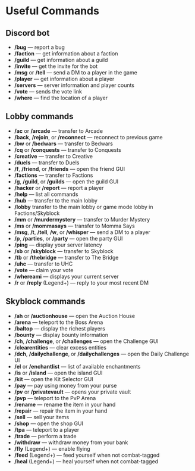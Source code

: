 # Useful Commands

## Discord bot

* **/bug** — report a bug
* **/faction** — get information about a faction
* **/guild** — get information about a guild
* **/invite** — get the invite for the bot
* **/msg** or **/tell** — send a DM to a player in the game
* **/player** — get information about a player
* **/servers** — server information and player counts
* **/vote** — sends the vote link
* **/where** — find the location of a player

## Lobby commands

* **/ac** or **/arcade** — transfer to Arcade
* **/back**, **/rejoin**, or **/reconnect** — reconnect to previous game
* **/bw** or **/bedwars** — transfer to Bedwars
* **/cq** or **/conquests** — transfer to Conquests
* **/creative** — transfer to Creative
* **/duels** — transfer to Duels
* **/f**, **/friend**, or **/friends** — open the friend GUI
* **/factions** — transfer to Factions
* **/g**, **/guild**, or **/guilds** — open the guild GUI
* **/hacker** or **/report** — report a player
* **/help** — list all commands
* **/hub** — transfer to the main lobby
* **/lobby** transfer to the main lobby or game mode lobby in Factions/Skyblock
* **/mm** or **/murdermystery** — transfer to Murder Mystery
* **/ms** or **/mommasays** — transfer to Momma Says
* **/msg**, **/t**, **/tell**, **/w**, or **/whisper** — send a DM to a player
* **/p**, **/parties**, or **/party** — open the party GUI
* **/ping** — display your server latency
* **/sb** or **/skyblock** — transfer to Skyblock
* **/tb** or **/thebridge** — transfer to The Bridge
* **/uhc** — transfer to UHC
* **/vote** — claim your vote
* **/whereami** — displays your current server
* **/r** or **/reply** (Legend+) — reply to your most recent DM

## Skyblock commands

* **/ah** or **/auctionhouse** — open the Auction House
* **/arena** — teleport to the Boss Arena
* **/baltop** — display the richest players
* **/bounty** — display bounty information
* **/ch**, **/challenge**, or **/challenges** — open the Challenge GUI
* **/clearentities** — clear excess entities
* **/dch**, **/dailychallenge**‚ or **/dailychallenges** — open the Daily Challenge UI
* **/el** or **/enchantlist** — list of available enchantments
* **/is** or **/island** — open the island GUI
* **/kit** — open the Kit Selector GUI
* **/pay** — pay using money from your purse
* **/pv** or **/privatevault** — opens your private vault
* **/pvp** — teleport to the PvP Arena
* **/rename** — rename the item in your hand
* **/repair** — repair the item in your hand
* **/sell** — sell your items
* **/shop** — open the shop GUI
* **/tpa** — teleport to a player
* **/trade** — perform a trade
* **/withdraw** — withdraw money from your bank
* **/fly** (Legend+) — enable flying
* **/feed** (Legend+) — feed yourself when not combat-tagged
* **/heal** (Legend+) — heal yourself when not combat-tagged
